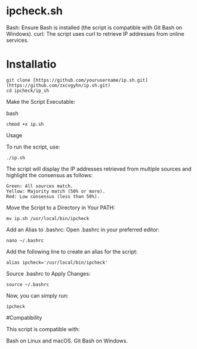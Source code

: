 # ipcheck.sh

Bash: Ensure Bash is installed (the script is compatible with Git Bash on Windows).
curl: The script uses curl to retrieve IP addresses from online services.

# Installatio

    git clone [https://github.com/yourusername/ip.sh.git](https://github.com/zxcvgyhn/ip.sh.git)
    cd ipcheck/ip_sh

Make the Script Executable:

bash

    chmod +x ip.sh

Usage

To run the script, use:

    ./ip.sh

The script will display the IP addresses retrieved from multiple sources and highlight the consensus as follows:

    Green: All sources match.
    Yellow: Majority match (50% or more).
    Red: Low consensus (less than 50%).

Move the Script to a Directory in Your PATH:

    mv ip.sh /usr/local/bin/ipcheck



Add an Alias to .bashrc: Open .bashrc in your preferred editor:


    nano ~/.bashrc

Add the following line to create an alias for the script:

    alias ipcheck='/usr/local/bin/ipcheck'

Source .bashrc to Apply Changes:

    source ~/.bashrc

Now, you can simply run:

    ipcheck

#Compatibility

This script is compatible with:

Bash on Linux and macOS.
Git Bash on Windows.
